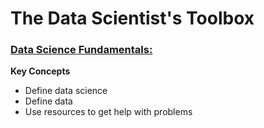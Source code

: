 # The Data Scientist's Toolbox

### [Data Science Fundamentals:](https://github.com/unnatibshah/The-Data-Scientist-Toolbox/blob/master/Data%20Science%20Fundamentals.md)

**Key Concepts**
- Define data science
- Define data
- Use resources to get help with problems
